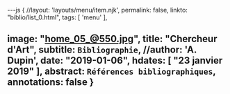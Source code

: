 ---js
{
//layout:    'layouts/menu/item.njk',
permalink: false,
linkto:    "biblio/list_0.html",
tags:      [ 'menu' ],

image:     "home_05_@550.jpg",
title:     "Chercheur d'Art",
subtitle:  `Bibliographie`,
//author:    'A. Dupin',
date:      "2019-01-06",
hdates:    [ "23 janvier 2019" ],
abstract:  `Références bibliographiques`,
annotations:  false
}
---
